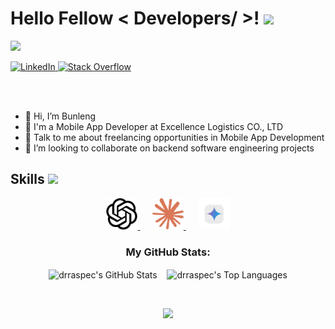<h1> Hello Fellow < Developers/ >! <img src = "https://raw.githubusercontent.com/MartinHeinz/MartinHeinz/master/wave.gif" width = 30px> </h1>
<p align='center'>
</p>

<p>
  <a href="https://github.com/DrRaspec"><img src="https://readme-typing-svg.herokuapp.com?&font=IBM+Plex+Sans&color=abcdef&size=20&lines=Welcome+to+my+GitHub+Profile!;I'm+a+Mobile+App+Developer;I'm+a+Backend+Developer" /></a>
</p>

   <a href="https://www.linkedin.com/in/yong-bunleng-621a8b368/" target="_blank">
    <img alt="LinkedIn" src="https://img.shields.io/badge/LinkedIn-0077B5?style=for-the-badge&logo=linkedin&logoColor=white">
  </a>   
   <a href="https://stackoverflow.com/users/30644571/yong-bunleng" target="_blank">
    <img alt="Stack Overflow" src="https://img.shields.io/badge/Stack_Overflow-FE7A16?style=for-the-badge&logo=stack-overflow&logoColor=white">
  </a>

<br/><br/>

- 👋 Hi, I’m Bunleng
- 💼 I'm a Mobile App Developer at Excellence Logistics CO., LTD
- 💬 Talk to me about freelancing opportunities in Mobile App Development
- 👯 I’m looking to collaborate on backend software engineering projects

<h2> Skills <img src = "https://media2.giphy.com/media/QssGEmpkyEOhBCb7e1/giphy.gif?cid=ecf05e47a0n3gi1bfqntqmob8g9aid1oyj2wr3ds3mg700bl&rid=giphy.gif" width = 32px> </h2>
<p align="center">
  <a href="https://chat.openai.com/" target="_blank">
    <img src="https://raw.githubusercontent.com/DrRaspec/ai-logo/main/chatgpt.png" height="50" alt="ChatGPT"/>
  </a>
  &nbsp;&nbsp;&nbsp;&nbsp;
  <a href="https://claude.ai" target="_blank">
    <img src="https://raw.githubusercontent.com/DrRaspec/ai-logo/main/claude.png" height="50" alt="Claude"/>
  </a>
  &nbsp;&nbsp;&nbsp;&nbsp;
  <a href="https://gemini.google.com" target="_blank">
    <img src="https://raw.githubusercontent.com/DrRaspec/ai-logo/main/gemini.webp" height="50" alt="Gemini"/>
  </a>
</p>

<h3 align="center">My GitHub Stats:</h3>
<p align="center">
  <img 
    align="center"
    src="https://github-readme-stats.vercel.app/api?username=drraspec&include_all_commits=true&count_private=true&show_icons=true&line_height=20&title_color=7A7ADB&icon_color=2234AE&text_color=D3D3D3&bg_color=0,000000,130F40&rank_icon=github"
    alt="drraspec's GitHub Stats" 
  />
  &nbsp;&nbsp;
  <img 
    align="center"
    src="https://github-readme-stats.vercel.app/api/top-langs/?username=drraspec&count_private=true&layout=compact&title_color=7A7ADB&icon_color=2234AE&text_color=D3D3D3&bg_color=0,000000,130F40" 
    alt="drraspec's Top Languages" 
  />
</p>
<br/>
<p align = "center">
	<img src = "https://user-images.githubusercontent.com/97342533/222116638-e3cc24dd-28db-483c-8ce6-e8b9941f0734.gif"/>
</p>
